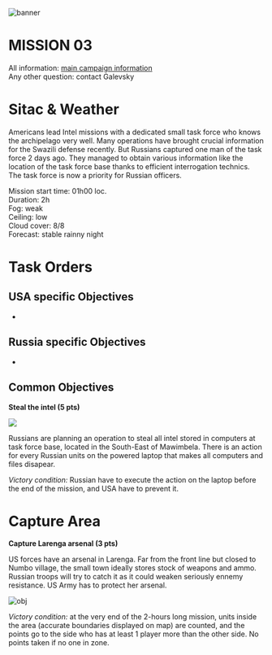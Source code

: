 ![banner](http://www.ofcrav2.org/images/publiques/campagnes/mangusta/mangusta_logo_s.png)



# MISSION 03

All information: [main campaign information](https://github.com/OFCRA/templates/blob/master/campaigns/37-mangusta/mangusta.IslaDuala3/README.md)  
Any other question: contact Galevsky

# Sitac & Weather

Americans lead Intel missions with a dedicated small task force who knows the archipelago very well. Many operations have brought crucial information for the Swazili defense recently. But Russians captured one man of the task force 2 days ago. They managed to obtain various information like the location of the task force base thanks to efficient interrogation technics. The task force is now a priority for Russian officers.

Mission start time: 01h00 loc.  
Duration: 2h  
Fog: weak  
Ceiling: low  
Cloud cover: 8/8  
Forecast: stable rainny night


# Task Orders

## USA specific Objectives

-

## Russia specific Objectives

-

## Common Objectives

**Steal the intel (5 pts)**  

![](http://www.ofcrav2.org/images/Campagne/37-mangusta/arma3%202016-11-12%2000-35-39-57.png)

Russians are planning an operation to steal all intel stored in computers at task force base, located in the South-East of Mawimbela. There is an action for every Russian units on the powered laptop that makes all computers and files disapear.

*Victory condition:* Russian have to execute the action on the laptop before the end of the mission, and USA have to prevent it.


# Capture Area

**Capture Larenga arsenal (3 pts)**  

US forces have an arsenal in Larenga. Far from the front line but closed to Numbo village, the small town ideally stores stock of weapons and ammo. Russian troops will try to catch it as it could weaken seriously ennemy resistance. US Army has to protect her arsenal.

![obj](http://www.ofcrav2.org/images/Campagne/37-mangusta/arma3%202016-11-12%2000-56-27-59.png)

*Victory condition:* at the very end of the 2-hours long mission, units inside the area (accurate boundaries displayed on map) are counted, and the points go to the side who has at least 1 player more than the other side. No points taken if no one in zone.
